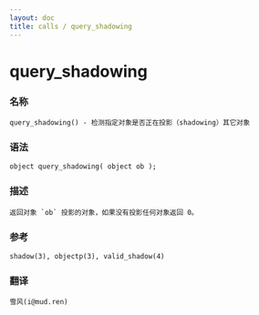 ```yaml
---
layout: doc
title: calls / query_shadowing
---
```

# query_shadowing

### 名称

    query_shadowing() - 检测指定对象是否正在投影（shadowing）其它对象

### 语法

    object query_shadowing( object ob );

### 描述

    返回对象 `ob` 投影的对象，如果没有投影任何对象返回 0。

### 参考

    shadow(3), objectp(3), valid_shadow(4)

### 翻译

    雪风(i@mud.ren)
